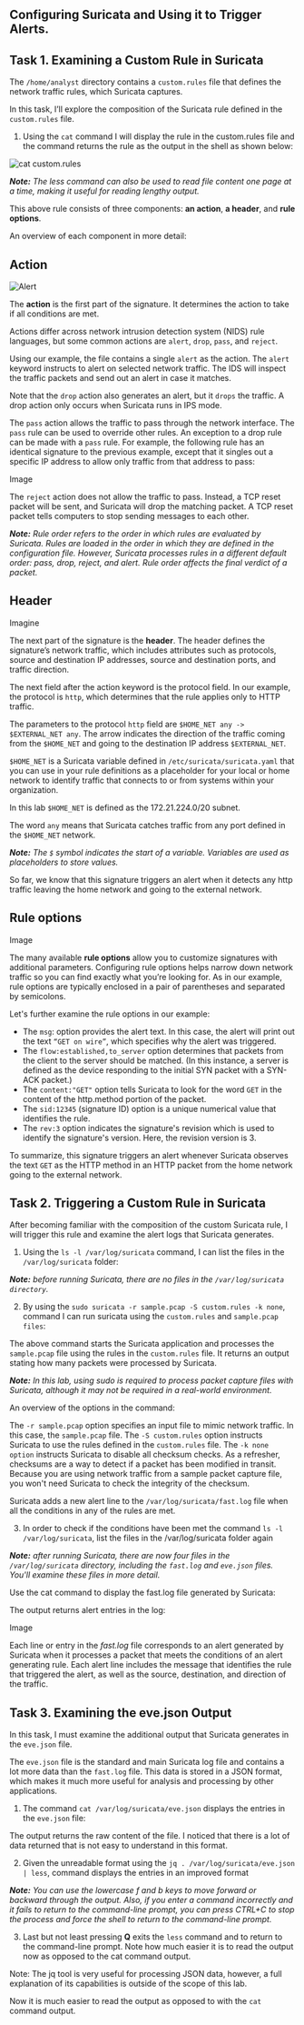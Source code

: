## Configuring Suricata and Using it to Trigger Alerts. 

## Task 1. Examining a Custom Rule in Suricata

The `/home/analyst` directory contains a `custom.rules` file that defines the network traffic rules, which Suricata captures.

In this task, I’ll explore the composition of the Suricata rule defined in the `custom.rules` file. 

1. Using the `cat` command I will display the rule in the custom.rules file and the command returns the rule as the output in the shell as shown below:

![cat custom.rules](https://github.com/user-attachments/assets/45c08d63-87f9-4bac-8ce0-2df7082c17f7)

***Note:** The less command can also be used to read file content one page at a time, making it useful for reading lengthy output.*

This above rule consists of three components: **an action**, **a header**, and **rule options**.

An overview of each component in more detail:

## Action

![Alert](https://github.com/user-attachments/assets/373a89ce-4980-49c0-b2ed-3e1dc05b8046)

The **action** is the first part of the signature. It determines the action to take if all conditions are met.

Actions differ across network intrusion detection system (NIDS) rule languages, but some common actions are `alert`, `drop`, `pass`, and `reject`.

Using our example, the file contains a single `alert` as the action. The `alert` keyword instructs to alert on selected network traffic. The IDS will inspect the traffic packets and send out an alert in case it matches.

Note that the `drop` action also generates an alert, but it `drops` the traffic. A drop action only occurs when Suricata runs in IPS mode.

The `pass` action allows the traffic to pass through the network interface. The `pass` rule can be used to override other rules. An exception to a drop rule can be made with a `pass` rule. For example, the following rule has an identical signature to the previous example, except that it singles out a specific IP address to allow only traffic from that address to pass:

Image

The `reject` action does not allow the traffic to pass. Instead, a TCP reset packet will be sent, and Suricata will drop the matching packet. A TCP reset packet tells computers to stop sending messages to each other.

***Note:** Rule order refers to the order in which rules are evaluated by Suricata. Rules are loaded in the order in which they are defined in the configuration file. However, Suricata processes rules in a different default order: pass, drop, reject, and alert. Rule order affects the final verdict of a packet.*

## Header

Imagine

The next part of the signature is the **header**. The header defines the signature’s network traffic, which includes attributes such as protocols, source and destination IP addresses, source and destination ports, and traffic direction.

The next field after the action keyword is the protocol field. In our example, the protocol is `http`, which determines that the rule applies only to HTTP traffic.

The parameters to the protocol `http` field are `$HOME_NET any -> $EXTERNAL_NET any`. The arrow indicates the direction of the traffic coming from the `$HOME_NET` and going to the destination IP address `$EXTERNAL_NET`.

`$HOME_NET` is a Suricata variable defined in `/etc/suricata/suricata.yaml` that you can use in your rule definitions as a placeholder for your local or home network to identify traffic that connects to or from systems within your organization.

In this lab `$HOME_NET` is defined as the 172.21.224.0/20 subnet.

The word `any` means that Suricata catches traffic from any port defined in the `$HOME_NET` network.

***Note:** The `$` symbol indicates the start of a variable. Variables are used as placeholders to store values.*

So far, we know that this signature triggers an alert when it detects any http traffic leaving the home network and going to the external network.

## Rule options

Image

The many available **rule options** allow you to customize signatures with additional parameters. Configuring rule options helps narrow down network traffic so you can find exactly what you’re looking for. As in our example, rule options are typically enclosed in a pair of parentheses and separated by semicolons.

Let's further examine the rule options in our example:

* The `msg`: option provides the alert text. In this case, the alert will print out the text `“GET on wire”`, which specifies why the alert was triggered.
* The `flow:established,to_server` option determines that packets from the client to the server should be matched. (In this instance, a server is defined as the device responding to the initial SYN packet with a SYN-ACK packet.)
* The `content:"GET"` option tells Suricata to look for the word `GET` in the content of the http.method portion of the packet.
* The `sid:12345` (signature ID) option is a unique numerical value that identifies the rule.
* The `rev:3` option indicates the signature's revision which is used to identify the signature's version. Here, the revision version is 3.

To summarize, this signature triggers an alert whenever Suricata observes the text `GET` as the HTTP method in an HTTP packet from the home network going to the external network.

## Task 2. Triggering a Custom Rule in Suricata

After becoming familiar with the composition of the custom Suricata rule, I will trigger this rule and examine the alert logs that Suricata generates.

1. Using the `ls -l /var/log/suricata` command, I can list the files in the `/var/log/suricata` folder:

***Note:** before running Suricata, there are no files in the `/var/log/suricata directory`.*

2. By using the `sudo suricata -r sample.pcap -S custom.rules -k none`, command I can run suricata using the `custom.rules` and `sample.pcap files`:

The above command starts the Suricata application and processes the `sample.pcap` file using the rules in the `custom.rules` file. It returns an output stating how many packets were processed by Suricata.

***Note:** In this lab, using sudo is required to process packet capture files with Suricata, although it may not be required in a real-world environment.*

An overview of the options in the command:

The `-r sample.pcap` option specifies an input file to mimic network traffic. In this case, the `sample.pcap` file.
The `-S custom.rules` option instructs Suricata to use the rules defined in the `custom.rules` file.
The `-k none option` instructs Suricata to disable all checksum checks.
As a refresher, checksums are a way to detect if a packet has been modified in transit. Because you are using network traffic from a sample packet capture file, you won't need Suricata to check the integrity of the checksum.

Suricata adds a new alert line to the `/var/log/suricata/fast.log` file when all the conditions in any of the rules are met.

3. In order to check if the conditions have been met the command `ls -l /var/log/suricata`, list the files in the /var/log/suricata folder again

***Note:** after running Suricata, there are now four files in the `/var/log/suricata` directory, including the `fast.log` and `eve.json` files. You'll examine these files in more detail.*

Use the cat command to display the fast.log file generated by Suricata:

The output returns alert entries in the log:

Image

Each line or entry in the *fast.log* file corresponds to an alert generated by Suricata when it processes a packet that meets the conditions of an alert generating rule. Each alert line includes the message that identifies the rule that triggered the alert, as well as the source, destination, and direction of the traffic.

## Task 3. Examining the eve.json Output

In this task, I must examine the additional output that Suricata generates in the `eve.json` file.

The `eve.json` file is the standard and main Suricata log file and contains a lot more data than the `fast.log` file. This data is stored in a JSON format, which makes it much more useful for analysis and processing by other applications.

1. The command `cat /var/log/suricata/eve.json` displays the entries in the `eve.json` file:

The output returns the raw content of the file. I noticed that there is a lot of data returned that is not easy to understand in this format.

2. Given the unreadable format using the `jq . /var/log/suricata/eve.json | less`, command displays the entries in an improved format

***Note:** You can use the lowercase *f* and *b* keys to move forward or backward through the output. Also, if you enter a command incorrectly and it fails to return to the command-line prompt, you can press *CTRL+C* to stop the process and force the shell to return to the command-line prompt.*

3. Last but not least pressing **Q** exits the `less` command and to return to the command-line prompt.
Note how much easier it is to read the output now as opposed to the cat command output.

Note: The jq tool is very useful for processing JSON data, however, a full explanation of its capabilities is outside of the scope of this lab.

Now it is much easier to read the output  as opposed to with the `cat` command output.
